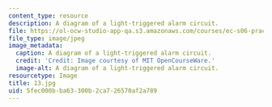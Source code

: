 ```yaml
---
content_type: resource
description: A diagram of a light-triggered alarm circuit.
file: https://ol-ocw-studio-app-qa.s3.amazonaws.com/courses/ec-s06-practical-electronics-fall-2004/5fec000bba63300b2ca726570af2a789_13.jpg
file_type: image/jpeg
image_metadata:
  caption: A diagram of a light-triggered alarm circuit.
  credit: 'Credit: Image courtesy of MIT OpenCourseWare.'
  image-alt: A diagram of a light-triggered alarm circuit.
resourcetype: Image
title: 13.jpg
uid: 5fec000b-ba63-300b-2ca7-26570af2a789
---
```

